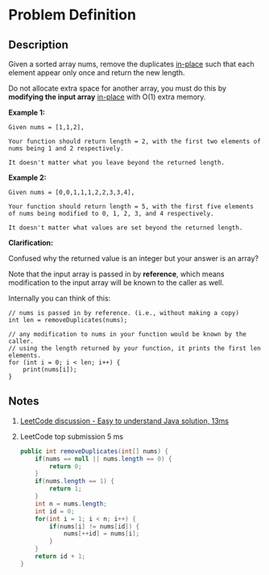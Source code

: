 # Problem Definition

## Description

Given a sorted array nums, remove the duplicates [in-place](https://en.wikipedia.org/wiki/In-place_algorithm) such that each element appear only once and return the new length.

Do not allocate extra space for another array, you must do this by **modifying the input array** [in-place](https://en.wikipedia.org/wiki/In-place_algorithm) with O(1) extra memory.

**Example 1:**

```plaintext
Given nums = [1,1,2],

Your function should return length = 2, with the first two elements of nums being 1 and 2 respectively.

It doesn't matter what you leave beyond the returned length.
```

**Example 2:**

```plaintext
Given nums = [0,0,1,1,1,2,2,3,3,4],

Your function should return length = 5, with the first five elements of nums being modified to 0, 1, 2, 3, and 4 respectively.

It doesn't matter what values are set beyond the returned length.
```

**Clarification:**

Confused why the returned value is an integer but your answer is an array?

Note that the input array is passed in by **reference**, which means modification to the input array will be known to the caller as well.

Internally you can think of this:

```plaintext
// nums is passed in by reference. (i.e., without making a copy)
int len = removeDuplicates(nums);

// any modification to nums in your function would be known by the caller.
// using the length returned by your function, it prints the first len elements.
for (int i = 0; i < len; i++) {
    print(nums[i]);
}
```

## Notes

1. [LeetCode discussion - Easy to understand Java solution, 13ms](https://leetcode.com/explore/interview/card/google/59/array-and-strings/464/discuss/143792/Easy-to-understand-Java-solution-13ms)
1. LeetCode top submission 5 ms

    ```java
    public int removeDuplicates(int[] nums) {
        if(nums == null || nums.length == 0) {
            return 0;
        }
        if(nums.length == 1) {
            return 1;
        }
        int n = nums.length;
        int id = 0;
        for(int i = 1; i < n; i++) {
            if(nums[i] != nums[id]) {
                nums[++id] = nums[i];
            }
        }
        return id + 1;
    }
    ```